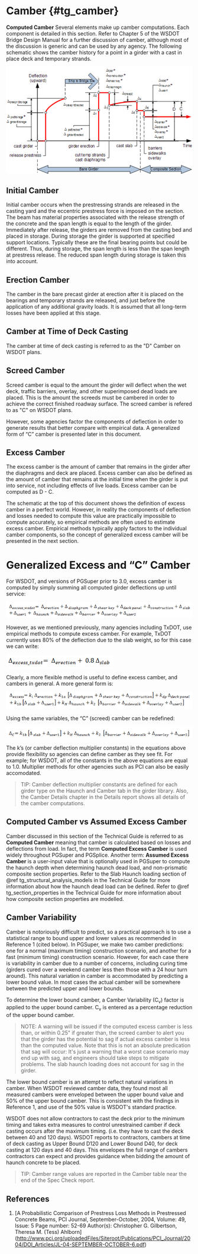 ﻿Camber {#tg_camber}
======================================
**Computed Camber**
Several elements make up camber computations. Each component is detailed in this section. Refer to Chapter 5 of the WSDOT Bridge Design Manual for a further discussion of camber, although most of the discussion is generic and can be used by any agency. The following schematic shows the camber history for a point in a girder with a cast in place deck and temporary strands.

![](Camber.gif)


Initial Camber
----------------
Initial camber occurs when the prestressing strands are released in the casting yard and the eccentric prestress force is imposed on the section. The beam has material properties associated with the release strength of the concrete and the span length is equal to the length of the girder. Immediately after release, the girders are removed from the casting bed and placed in storage. During storage the girder is supported at specified support locations. Typically these are the final bearing points but could be different. Thus, during storage, the span length is less than the span length at prestress release. The reduced span length during storage is taken this into account.

Erection Camber
---------------
The camber in the bare precast girder at erection after it is placed on the bearings and temporary strands are released, and just before the application of any additional gravity loads. It is assumed that all long-term losses have been applied at this stage.

Camber at Time of Deck Casting
------------------------------
The camber at time of deck casting is referred to as the "D" Camber on WSDOT plans.

Screed Camber 
---------------
Screed camber is equal to the amount the girder will deflect when the wet deck, traffic barriers, overlay, and other superimposed dead loads are placed. This is the amount the screeds must be cambered in order to achieve the correct finished roadway surface. The screed camber is refered to as "C" on WSDOT plans.

However, some agencies factor the components of deflection in order to generate results that better compare with empirical data. A generalized form of “C” camber is presented later in this document.

Excess Camber
-------------
The excess camber is the amount of camber that remains in the girder after the diaphragms and deck are placed. Excess camber can also be defined as the amount of camber that remains at the initial time when the girder is put into service, not including effects of live loads. Excess camber can be computed as D - C.

The schematic at the top of this document shows the definition of  excess camber in a perfect world. However, in reality the components of deflection and losses needed to compute this value are practically impossible to compute accurately, so empirical methods are often used to estimate excess camber. Empirical methods typically apply factors to the individual camber components, so the concept of generalized excess camber will be presented in the next section. 

Generalized Excess and “C” Camber
===============================
For WSDOT, and versions of PGSuper prior to 3.0,  excess camber is computed by simply summing all computed girder deflections up until service: 

  ![](WsdotCamberEqn.gif)

However, as we mentioned previously, many agencies including TxDOT, use empirical methods to compute excess camber. For example, TxDOT currently uses 80% of the deflection due to the slab weight, so for this case we can write:

  ![](TxdotCamberEqn.gif)

Clearly, a more flexible method is useful to define excess camber, and cambers in general. A more general form is:

  ![](GeneralCamberEqn.gif)

Using the same variables, the “C” (screed) camber can be redefined:

  ![](ScreedCamberEqn.gif)

The k’s (or camber deflection multiplier constants) in the equations above provide flexibility so agencies can define camber as they see fit. For example; for WSDOT, all of the constants in the above equations are equal to 1.0. Multiplier methods for other agencies such as PCI can also be easily accomodated.

> TIP: Camber deflection multiplier constants are defined for each girder type on the Haunch and Camber tab in the girder library. Also, the Camber Details chapter in the Details report shows all details of the camber computations.

Computed Camber vs Assumed Excess Camber
----------------------------------------
Camber discussed in this section of the Technical Guide is referred to as **Computed Camber** meaning that camber is calculated based on losses and deflections from load. In fact, the term **Computed Excess Camber** is used widely throughout PGSuper and PGSplice. Another term: **Assumed Excess Camber** is a user-input value that is optionally used in PGSuper to compute the haunch depth when determining haunch dead load, and non-prismatic composite section properties. Refer to  the Slab Haunch loading section of @ref tg_structural_analysis_models in the Technical Guide for more information about how the haunch dead load can be defined. Refer to @ref tg_section_properties in the Technical Guide for more information about how composite section properties are modelled.

Camber Variability
----------------------
Camber is notoriously difficult to predict, so a practical approach is to use a statistical range to bound upper and lower values as recommended in Reference 1 (cited below). In PGSuper, we make two camber predictions: one for a normal (maximum timing) construction scenario, and another for a fast (minimum timing) construction scenario. However, for each case there is variability in camber due to a number of concerns, including curing time (girders cured over a weekend camber less then those with a 24 hour turn around). This natural variation in camber is accommodated by predicting a lower bound value. In most cases the actual camber will be somewhere between the predicted upper and lower bounds. 

To determine the lower bound camber, a Camber Variability (C<sub>v</sub>) factor is applied to the upper bound camber. C<sub>v</sub> is entered as a percentage reduction of the upper bound camber.

> NOTE: A warning will be issued if the computed excess camber is less than, or within 0.25" if greater than, the screed camber to alert you that the girder has the potential to sag if actual excess camber is less than the computed value. Note that this is not an absolute predication that sag will occur: It's just a warning that a worst case scenario may end up with sag, and engineers should take steps to mitigate problems. The slab haunch loading does not account for sag in the girder.

The lower bound camber is an attempt to reflect natural variations in camber. When WSDOT reviewed camber data, they found most all measured cambers were enveloped between the upper bound value and 50% of the upper bound camber. This is consistent with the findings in Reference 1, and use of the 50% value is WSDOT's standard practice.

WSDOT does not allow contractors to cast the deck prior to the minimum timing and takes extra measures to control unrestrained camber if deck casting occurs after the maximum timing. (i.e. they have to cast the deck between 40 and 120 days). WSDOT reports to contractors, cambers at time of deck casting as Upper Bound D120 and Lower Bound D40, for deck casting at 120 days and 40 days. This envelopes the full range of cambers contractors can expect and provides guidance when bidding the amount of haunch concrete to be placed.

> TIP: Camber range values are reported in the Camber table near the end of the Spec Check report.

References
-----------
1. [A Probabilistic Comparison of Prestress Loss Methods in Prestressed Concrete Beams, PCI Journal, September-October, 2004, Volume: 49, Issue: 5 Page number: 52-69 Author(s): Christopher G. Gilbertson, Theresa M. (Tess) Ahlborn] (http://www.pci.org/uploadedFiles/Siteroot/Publications/PCI_Journal/2004/DOI_Articles/JL-04-SEPTEMBER-OCTOBER-6.pdf)

